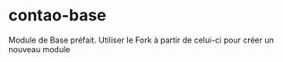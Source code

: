 # contao-base
Module de Base préfait. Utiliser le Fork à partir de celui-ci pour créer un nouveau module
